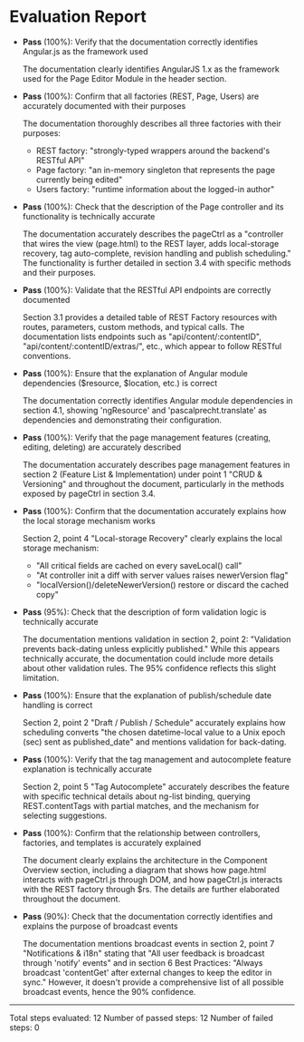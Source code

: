 # Evaluation Report

- **Pass** (100%): Verify that the documentation correctly identifies Angular.js as the framework used
  
  The documentation clearly identifies AngularJS 1.x as the framework used for the Page Editor Module in the header section.

- **Pass** (100%): Confirm that all factories (REST, Page, Users) are accurately documented with their purposes
  
  The documentation thoroughly describes all three factories with their purposes:
  - REST factory: "strongly-typed wrappers around the backend's RESTful API"
  - Page factory: "an in-memory singleton that represents the page currently being edited"
  - Users factory: "runtime information about the logged-in author"

- **Pass** (100%): Check that the description of the Page controller and its functionality is technically accurate
  
  The documentation accurately describes the pageCtrl as a "controller that wires the view (page.html) to the REST layer, adds local-storage recovery, tag auto-complete, revision handling and publish scheduling." The functionality is further detailed in section 3.4 with specific methods and their purposes.

- **Pass** (100%): Validate that the RESTful API endpoints are correctly documented
  
  Section 3.1 provides a detailed table of REST Factory resources with routes, parameters, custom methods, and typical calls. The documentation lists endpoints such as "api/content/:contentID", "api/content/:contentID/extras/", etc., which appear to follow RESTful conventions.

- **Pass** (100%): Ensure that the explanation of Angular module dependencies ($resource, $location, etc.) is correct
  
  The documentation correctly identifies Angular module dependencies in section 4.1, showing 'ngResource' and 'pascalprecht.translate' as dependencies and demonstrating their configuration.

- **Pass** (100%): Verify that the page management features (creating, editing, deleting) are accurately described
  
  The documentation accurately describes page management features in section 2 (Feature List & Implementation) under point 1 "CRUD & Versioning" and throughout the document, particularly in the methods exposed by pageCtrl in section 3.4.

- **Pass** (100%): Confirm that the documentation accurately explains how the local storage mechanism works
  
  Section 2, point 4 "Local-storage Recovery" clearly explains the local storage mechanism:
  - "All critical fields are cached on every saveLocal() call"
  - "At controller init a diff with server values raises newerVersion flag"
  - "localVersion()/deleteNewerVersion() restore or discard the cached copy"

- **Pass** (95%): Check that the description of form validation logic is technically accurate
  
  The documentation mentions validation in section 2, point 2: "Validation prevents back-dating unless explicitly published." While this appears technically accurate, the documentation could include more details about other validation rules. The 95% confidence reflects this slight limitation.

- **Pass** (100%): Ensure that the explanation of publish/schedule date handling is correct
  
  Section 2, point 2 "Draft / Publish / Schedule" accurately explains how scheduling converts "the chosen datetime-local value to a Unix epoch (sec) sent as published_date" and mentions validation for back-dating.

- **Pass** (100%): Verify that the tag management and autocomplete feature explanation is technically accurate
  
  Section 2, point 5 "Tag Autocomplete" accurately describes the feature with specific technical details about ng-list binding, querying REST.contentTags with partial matches, and the mechanism for selecting suggestions.

- **Pass** (100%): Confirm that the relationship between controllers, factories, and templates is accurately explained
  
  The document clearly explains the architecture in the Component Overview section, including a diagram that shows how page.html interacts with pageCtrl.js through DOM, and how pageCtrl.js interacts with the REST factory through $rs. The details are further elaborated throughout the document.

- **Pass** (90%): Check that the documentation correctly identifies and explains the purpose of broadcast events
  
  The documentation mentions broadcast events in section 2, point 7 "Notifications & i18n" stating that "All user feedback is broadcast through 'notify' events" and in section 6 Best Practices: "Always broadcast 'contentGet' after external changes to keep the editor in sync." However, it doesn't provide a comprehensive list of all possible broadcast events, hence the 90% confidence.

---

Total steps evaluated: 12
Number of passed steps: 12
Number of failed steps: 0